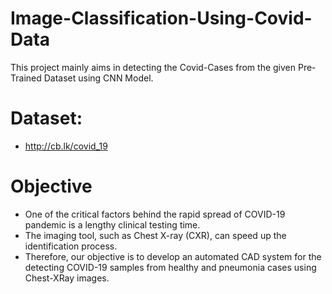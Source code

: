 # Image-Classification-Using-Covid-Data

This project mainly aims in detecting the Covid-Cases from the given Pre-Trained Dataset using CNN Model.

# Dataset:

* http://cb.lk/covid_19 

# Objective 

* One of the critical factors behind the rapid spread of COVID-19 pandemic is a lengthy clinical testing time. 
* The imaging tool, such as Chest X-ray (CXR), can speed up the identification process. 
* Therefore, our objective is to develop an automated CAD system for the detecting COVID-19 samples from healthy and pneumonia cases using Chest-XRay images.

